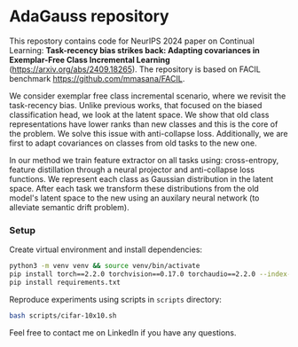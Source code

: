 # AdaGauss repository

This repostory contains code for NeurIPS 2024 paper on Continual Learning: **Task-recency bias strikes back: Adapting covariances in Exemplar-Free Class Incremental Learning** (<https://arxiv.org/abs/2409.18265>). The repository is based on FACIL benchmark <https://github.com/mmasana/FACIL>.

We consider exemplar free class incremental scenario, where we revisit the task-recency bias. Unlike previous works, that focused on the biased classification head, we look at the latent space. We show that old class representations have lower ranks than new classes and this is the core of the problem. We solve this issue with anti-collapse loss. Additionally, we are first to adapt covariances on classes from old tasks to the new one.

In our method we train feature extractor on all tasks using: cross-entropy, feature distillation through a neural projector and anti-collapse loss functions. We represent each class as Gaussian distribution in the latent space. After each task we transform these distributions from the old model's latent space to the new using an auxilary neural network (to alleviate semantic drift problem).


### Setup
Create virtual environment and install dependencies:
```bash
python3 -m venv venv && source venv/bin/activate
pip install torch==2.2.0 torchvision==0.17.0 torchaudio==2.2.0 --index-url https://download.pytorch.org/whl/cu118
pip install requirements.txt
```

Reproduce experiments using scripts in ```scripts``` directory:
```bash
bash scripts/cifar-10x10.sh
```

Feel free to contact me on LinkedIn if you have any questions.
